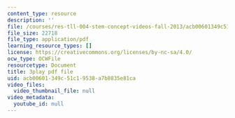 ```yaml
---
content_type: resource
description: ''
file: /courses/res-tll-004-stem-concept-videos-fall-2013/acb00601349c51c19538a7b8835e81ca_NlSKAbefDTA.pdf
file_size: 22718
file_type: application/pdf
learning_resource_types: []
license: https://creativecommons.org/licenses/by-nc-sa/4.0/
ocw_type: OCWFile
resourcetype: Document
title: 3play pdf file
uid: acb00601-349c-51c1-9538-a7b8835e81ca
video_files:
  video_thumbnail_file: null
video_metadata:
  youtube_id: null
---
```

